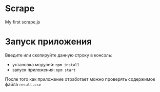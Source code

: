 # Scrape
My first scrape.js

# Запуск приложения

Введите или скопируйте данную строку в консоль:

- установка модулей: `npm install`
- запуск приложения: `npm start`

После того как приложение отработает можно проверять содержимое файла `result.csv`